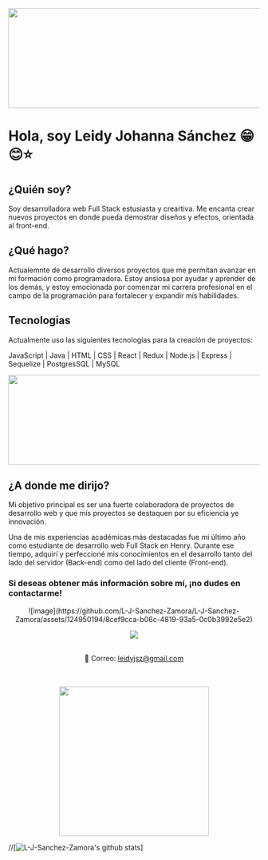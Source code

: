 
<div id="header" aling="center"> 
  <img  src="https://github.com/L-J-Sanchez-Zamora/L-J-Sanchez-Zamora/assets/124950194/406a50f4-5f5c-44bc-9204-517bfc91cff8" width="900" height="200"/>

<h1 >Hola, soy Leidy Johanna Sánchez 😁😊⭐</h1>

<h2>¿Quién soy?</h2>

Soy desarrolladora web Full Stack estusiasta y creartiva. Me encanta crear nuevos proyectos en donde pueda demostrar diseños y efectos, orientada al front-end.  

</div>

<h2>¿Qué hago?</h2>

Actualemnte de desarrollo diversos proyectos que me permitan avanzar en mi formación como programadora.
Estoy ansiosa por ayudar y aprender de los demás, y estoy emocionada por comenzar mi carrera profesional en el campo de la programación para fortalecer y expandir mis habilidades.

<h2>Tecnologias</h2>

Actualmente uso las siguientes tecnologias para  la creación de proyectos:

JavaScript | Java | HTML | CSS | React | Redux | Node.js | Express | Sequelize | PostgresSQL | MySQL 


  
 <img  src="https://user-images.githubusercontent.com/124950194/249576026-f2385a75-2e56-474c-a84c-81b480aff9e3.JPG" width="900" height="180"/>

<h2>¿A donde me dirijo?</h2>

Mi objetivo principal es ser una fuerte colaboradora de proyectos de desarrollo web y que  mis proyectos se destaquen por su eficiencia ye innovación. 

Una de mis experiencias académicas más destacadas fue mi último año como estudiante de desarrollo web Full Stack en Henry. Durante ese tiempo, adquirí y perfeccioné mis conocimientos en el desarrollo tanto del lado del servidor (Back-end) como del lado del cliente (Front-end).

<h3>Si deseas obtener más información sobre mí, ¡no dudes en contactarme!</h3>
<center>
![image](https://github.com/L-J-Sanchez-Zamora/L-J-Sanchez-Zamora/assets/124950194/8cef9cca-b06c-4819-93a5-0c0b3992e5e2)

<a target="_black" href="https://www.linkedin.com/in/leidy-johanna-s%C3%A1nchez-zamora-9370731a3?"/><img src="https://github.com/L-J-Sanchez-Zamora/L-J-Sanchez-Zamora/assets/124950194/f0d18713-6dd1-4583-a0ba-c701e7b706f4"/></a><br><br>

📧 Correo: leidyjsz@gmail.com

 <br><br><img src="https://media.tenor.com/8tr_CU6730MAAAAC/web-dev-website-development.gif" width="300" aling="center" />
 </center>
//[![L-J-Sanchez-Zamora's github stats](https://github-readme-stats.vercel.app/api?username=L-J-Sanchez-Zamora)]
